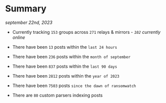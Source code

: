 
# Summary
_september 22nd, 2023_

- Currently tracking `153` groups across `271` relays & mirrors - _`102` currently online_

- There have been `13` posts within the `last 24 hours`

- There have been `236` posts within the `month of september`

- There have been `837` posts within the `last 90 days`

- There have been `2812` posts within the `year of 2023`

- There have been `7503` posts `since the dawn of ransomwatch`

- There are `80` custom parsers indexing posts
